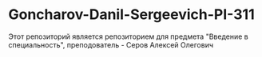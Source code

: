 # Goncharov-Danil-Sergeevich-PI-311
Этот репозиторий является репозиторием для предмета "Введение в специальность", преподователь - Серов Алексей Олегович 
